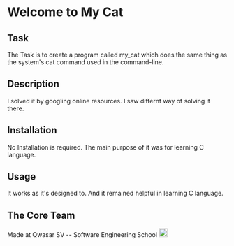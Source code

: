 # Welcome to My Cat
## Task
The Task is to create a program called my_cat which does the same thing as the system's cat command used in the command-line.

## Description
I solved it by googling online resources. I saw differnt way of solving it there.

## Installation
No Installation is required. The main purpose of it was for learning C language.

## Usage
It works as it's designed to. And it remained helpful in learning C language.

## The Core Team
Made at Qwasar SV -- Software Engineering School <img alt='Qwasar SV -- Software Engineering Schools Logo' src='https://storage.googleapis.com/qwasar-public/qwasar-logo_50x50.png' width='20px' />